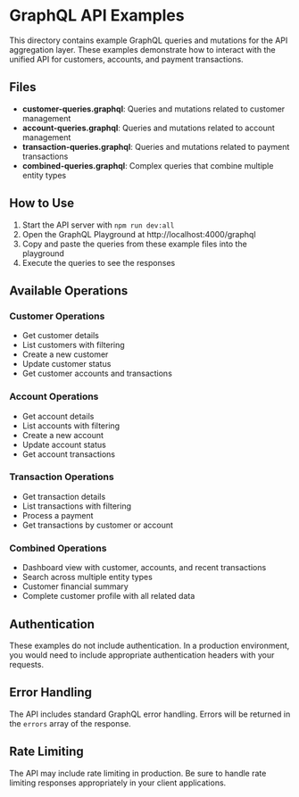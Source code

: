 # GraphQL API Examples

This directory contains example GraphQL queries and mutations for the API aggregation layer. These examples demonstrate how to interact with the unified API for customers, accounts, and payment transactions.

## Files

- **customer-queries.graphql**: Queries and mutations related to customer management
- **account-queries.graphql**: Queries and mutations related to account management
- **transaction-queries.graphql**: Queries and mutations related to payment transactions
- **combined-queries.graphql**: Complex queries that combine multiple entity types

## How to Use

1. Start the API server with `npm run dev:all`
2. Open the GraphQL Playground at http://localhost:4000/graphql
3. Copy and paste the queries from these example files into the playground
4. Execute the queries to see the responses

## Available Operations

### Customer Operations
- Get customer details
- List customers with filtering
- Create a new customer
- Update customer status
- Get customer accounts and transactions

### Account Operations
- Get account details
- List accounts with filtering
- Create a new account
- Update account status
- Get account transactions

### Transaction Operations
- Get transaction details
- List transactions with filtering
- Process a payment
- Get transactions by customer or account

### Combined Operations
- Dashboard view with customer, accounts, and recent transactions
- Search across multiple entity types
- Customer financial summary
- Complete customer profile with all related data

## Authentication

These examples do not include authentication. In a production environment, you would need to include appropriate authentication headers with your requests.

## Error Handling

The API includes standard GraphQL error handling. Errors will be returned in the `errors` array of the response.

## Rate Limiting

The API may include rate limiting in production. Be sure to handle rate limiting responses appropriately in your client applications.
